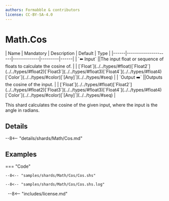 ```yaml
---
authors: Formabble & contributors
license: CC-BY-SA-4.0
---
```



# Math.Cos

<div class="sh-parameters" markdown="1">
| Name | Mandatory | Description | Default | Type |
|------|---------------------|-------------|---------|------|
| `⬅️ Input` ||The input float or sequence of floats to calculate the cosine of. | | [`Float`](../../types/#float)[`Float2`](../../types/#float2)[`Float3`](../../types/#float3)[`Float4`](../../types/#float4)[`Color`](../../types/#color)[`[Any]`](../../types/#seq) |
| `Output ➡️` ||Outputs the cosine of the input. | | [`Float`](../../types/#float)[`Float2`](../../types/#float2)[`Float3`](../../types/#float3)[`Float4`](../../types/#float4)[`Color`](../../types/#color)[`[Any]`](../../types/#seq) |

</div>

This shard calculates the cosine of the given input, where the input is the angle in radians.

## Details

--8<-- "details/shards/Math/Cos.md"


## Examples

=== "Code"

  ```x86asm linenums="1"
  --8<-- "samples/shards/Math/Cos/Cos.shs"
  ```

  ```
  --8<-- "samples/shards/Math/Cos/Cos.shs.log"
  ```
&nbsp;
--8<-- "includes/license.md"

